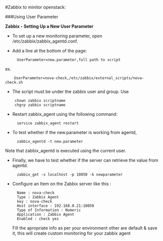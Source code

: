 #Zabbix to minitor openstack:

###Using User Parameter


**Zabbix - Setting Up a New User Parameter**

- To set up a new monitoring parameter, open /etc/zabbix/zabbix_agentd.conf.

- Add a line at the bottom of the page:

		UserParameter=new.parameter,full path to script
 ex.
    
	    UserParameter=nova-check,/etc/zabbix/external_scripts/nova-check.sh
 

-  The script must be under the zabbix user and group. Use 
		
		chown zabbix scriptname
		chgrp zabbix scriptname

- Restart zabbix_agent using the following command:

		service zabbix_agent restart

- To test whether if the new.parameter is working from agentd,

		zabbix_agentd -t new.parameter
Note that zabbix_agentd is executed using the current user.

- Finally, we have to test whether if the server can retrieve the value from agentd.

		zabbix_get -s localhost -p 10050 -k newparameter
		
- Configure an Item on the Zabbix server like this :

		Name : nova-check
		Type : Zabbix Agent
  		key : nova-check
	    Host interface : 192.168.0.21:10050
	    Type of Information : Numeric
	    Application : Zabbix Agent
	    Enabled : check yes
	   
	 Fill the apropriate info as per your environment  other are default & save it, this will create custom monitoring for your zabbix agent    	